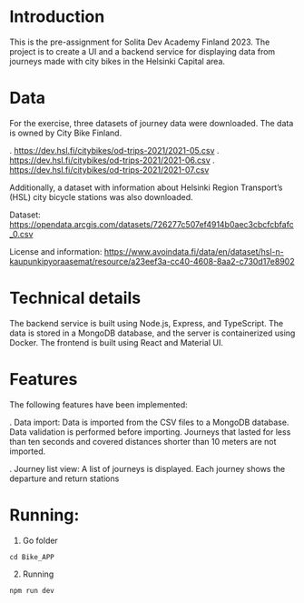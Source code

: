 # Introduction

This is the pre-assignment for Solita Dev Academy Finland 2023. The project is to create a UI and a backend service for displaying data from journeys made with city bikes in the Helsinki Capital area.

# Data
For the exercise, three datasets of journey data were downloaded. The data is owned by City Bike Finland.

. https://dev.hsl.fi/citybikes/od-trips-2021/2021-05.csv
. https://dev.hsl.fi/citybikes/od-trips-2021/2021-06.csv
. https://dev.hsl.fi/citybikes/od-trips-2021/2021-07.csv

Additionally, a dataset with information about Helsinki Region Transport’s (HSL) city bicycle stations was also downloaded.

Dataset: https://opendata.arcgis.com/datasets/726277c507ef4914b0aec3cbcfcbfafc_0.csv

License and information: https://www.avoindata.fi/data/en/dataset/hsl-n-kaupunkipyoraasemat/resource/a23eef3a-cc40-4608-8aa2-c730d17e8902

# Technical details

The backend service is built using Node.js, Express, and TypeScript. The data is stored in a MongoDB database, and the server is containerized using Docker. The frontend is built using React and Material UI.

# Features

The following features have been implemented:

. Data import: Data is imported from the CSV files to a MongoDB database. Data validation is performed before importing. Journeys that lasted for less than ten seconds and covered distances shorter than 10 meters are not imported.

. Journey list view: A list of journeys is displayed. Each journey shows the departure and return stations


# Running: 
1. Go folder
```
cd Bike_APP 
```

2. Running

```
npm run dev
```

